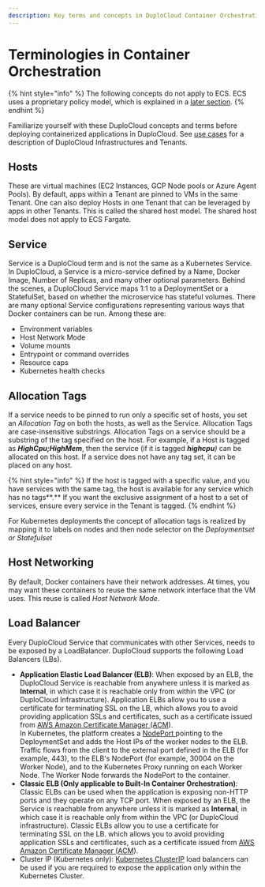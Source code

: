 ```yaml
---
description: Key terms and concepts in DuploCloud Container Orchestration
---
```


# Terminologies in Container Orchestration

{% hint style="info" %}
The following concepts do not apply to ECS. ECS uses a proprietary policy model, which is explained in a [later section](../overview/use-cases/creating-an-infrastructure-and-plan-for-aws/ecs-setup/).
{% endhint %}

Familiarize yourself with these DuploCloud concepts and terms before deploying containerized applications in DuploCloud. See [use cases](../overview/use-cases/) for a description of DuploCloud Infrastructures and Tenants.

## Hosts

These are virtual machines (EC2 Instances, GCP Node pools or Azure Agent Pools). By default, apps within a Tenant are pinned to VMs in the same Tenant. One can also deploy Hosts in one Tenant that can be leveraged by apps in other Tenants. This is called the shared host model. The shared host model does not apply to ECS Fargate.

## Service

Service is a DuploCloud term and is not the same as a Kubernetes Service. In DuploCloud, a Service is a micro-service defined by a Name, Docker Image, Number of Replicas, and many other optional parameters. Behind the scenes, a DuploCloud Service maps 1:1 to a DeploymentSet or a StatefulSet, based on whether the microservice has stateful volumes. There are many optional Service configurations representing various ways that Docker containers can be run. Among these are:

* Environment variables
* Host Network Mode
* Volume mounts
* Entrypoint or command overrides
* Resource caps
* Kubernetes health checks

## Allocation Tags

If a service needs to be pinned to run only a specific set of hosts, you set an _Allocation Tag_ on both the hosts, as well as the Service. Allocation Tags are case-insensitive substrings. Allocation Tags on a service should be a substring of the tag specified on the host. For example, if a Host is tagged as _**HighCpu;HighMem**_, then the service (if it is tagged _**highcpu**)_ can be allocated on this host. If a service does not have any tag set, it can be placed on any host.

{% hint style="info" %}
If the host is tagged with a specific value, and you have services with the same tag, the host is available for any service which has no tags**.** If you want the exclusive assignment of a host to a set of services, ensure every service in the Tenant is tagged.
{% endhint %}

For Kubernetes deployments the concept of allocation tags is realized by mapping it to labels on nodes and then node selector on the _Deploymentset or Statefulset_

## Host Networking

By default, Docker containers have their network addresses. At times, you may want these containers to reuse the same network interface that the VM uses. This reuse is called _Host Network Mode_.

## Load Balancer

Every DuploCloud Service that communicates with other Services, needs to be exposed by a LoadBalancer. DuploCloud supports the following Load Balancers (LBs).

* **Application Elastic Load Balancer (ELB)**: When exposed by an ELB, the DuploCloud Service is reachable from anywhere unless it is marked as **Internal**, in which case it is reachable only from within the VPC (or DuploCloud Infrastructure). Application ELBs allow you to use a certificate for terminating SSL on the LB, which allows you to avoid providing application SSLs and certificates, such as a certificate issued from [AWS Amazon Certificate Manager (ACM](https://aws.amazon.com/certificate-manager/)).\
  In Kubernetes, the platform creates a [NodePort ](https://kubernetes.io/docs/concepts/services-networking/service/#publishing-services-service-types)pointing to the DeploymentSet and adds the Host IPs of the worker nodes to the ELB. Traffic flows from the client to the external port defined in the ELB (for example, 443), to the ELB's NodePort (for example, 30004 on the Worker Node), and to the Kubernetes Proxy running on each Worker Node. The Worker Node forwards the NodePort to the container.&#x20;
* **Classic ELB (Only applicable to Built-In Container Orchestration)**: Classic ELBs can be used when the application is exposing non-HTTP ports and they operate on any TCP port. When exposed by an ELB, the Service is reachable from anywhere unless it is marked as **Internal**, in which case it is reachable only from within the VPC (or DuploCloud infrastructure). Classic ELBs allow you to use a certificate for terminating SSL on the LB. which allows you to avoid providing application SSLs and certificates, such as a certificate issued from [AWS Amazon Certificate Manager (ACM](https://aws.amazon.com/certificate-manager/)).&#x20;
* Cluster IP (Kubernetes only): [Kubernetes ClusterIP](https://kubernetes.io/docs/concepts/services-networking/service/#type-clusterip) load balancers can be used if you are required to expose the application only within the Kubernetes Cluster.
